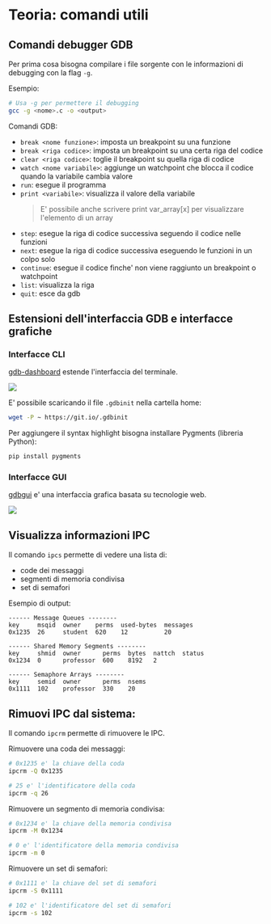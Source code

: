 # Teoria: comandi utili

## Comandi debugger GDB

Per prima cosa bisogna compilare i file sorgente con le informazioni di debugging con la flag ```-g```.

Esempio:
```bash
# Usa -g per permettere il debugging
gcc -g <nome>.c -o <output>
```

Comandi GDB:
* ```break <nome funzione>```: imposta un breakpoint su una funzione
* ```break <riga codice>```: imposta un breakpoint su una certa riga del codice
* ```clear <riga codice>```: toglie il breakpoint su quella riga di codice
* ```watch <nome variabile>```: aggiunge un watchpoint che blocca il codice quando la variabile cambia valore
* ```run```: esegue il programma
* ```print <variabile>```: visualizza il valore della variabile
	> E' possibile anche scrivere print var_array[x] per visualizzare l'elemento di un array
* ```step```: esegue la riga di codice successiva seguendo il codice nelle funzioni
* ```next```: esegue la riga di codice successiva eseguendo le funzioni in un colpo solo
* ```continue```: esegue il codice finche' non viene raggiunto un breakpoint o watchpoint
* ```list```: visualizza la riga
* ```quit```: esce da gdb

## Estensioni dell'interfaccia GDB e interfacce grafiche

### Interfacce CLI

[gdb-dashboard](https://github.com/cyrus-and/gdb-dashboard) estende l'interfaccia del terminale.

![](https://raw.githubusercontent.com/wiki/cyrus-and/gdb-dashboard/Screenshot.png)

E' possibile scaricando il file ```.gdbinit``` nella cartella home:
```bash
wget -P ~ https://git.io/.gdbinit
```

Per aggiungere il syntax highlight bisogna installare Pygments (libreria Python):
```bash
pip install pygments
```

### Interfacce GUI

[gdbgui](https://github.com/cs01/gdbgui) e' una interfaccia grafica basata su tecnologie web.

![](https://raw.githubusercontent.com/cs01/gdbgui/799d34051419653cfda7d068806f853007d46fac/screenshots/gdbgui_animation.gif)

## Visualizza informazioni IPC

Il comando ```ipcs``` permette di vedere una lista di:
* code dei messaggi
* segmenti di memoria condivisa
* set di semafori

Esempio di output:
```
------ Message Queues --------
key     msqid  owner    perms  used-bytes  messages
0x1235  26     student  620    12          20

------ Shared Memory Segments --------
key     shmid  owner      perms  bytes  nattch  status
0x1234  0      professor  600    8192   2

------ Semaphore Arrays --------
key     semid  owner      perms  nsems
0x1111  102    professor  330    20
```

## Rimuovi IPC dal sistema:

Il comando ```ipcrm``` permette di rimuovere le IPC.

Rimuovere una coda dei messaggi:
```bash
# 0x1235 e' la chiave della coda
ipcrm -Q 0x1235

# 25 e' l'identificatore della coda
ipcrm -q 26
```

Rimuovere un segmento di memoria condivisa:
```bash
# 0x1234 e' la chiave della memoria condivisa
ipcrm -M 0x1234

# 0 e' l'identificatore della memoria condivisa
ipcrm -m 0
```

Rimuovere un set di semafori:
```bash
# 0x1111 e' la chiave del set di semafori
ipcrm -S 0x1111

# 102 e' l'identificatore del set di semafori
ipcrm -s 102
```
